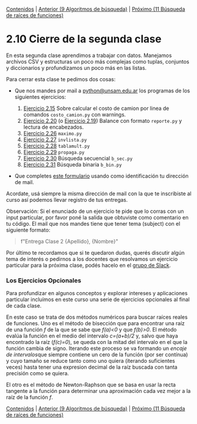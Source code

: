 [Contenidos](../Contenidos.md) \| [Anterior (9 Algoritmos de búsqueda)](09_Algo_BSec_BBin.md) \| [Próximo (11 Búsqueda de raíces de funciones)](11_Opt_Biseccion.md)

# 2.10 Cierre de la segunda clase

En esta segunda clase aprendimos a trabajar con datos. Manejamos archivos CSV y estructuras un poco más complejas como tuplas, conjuntos y diccionarios y profundizamos un poco más en las listas.

Para cerrar esta clase te pedimos dos cosas:
* Que nos mandes por mail a <python@unsam.edu.ar> los programas de los siguientes ejercicios:
    1. [Ejercicio 2.15](../02_Datos/04_202Containers.md#ejercicio-215-balances) Sobre calcular el costo de camion por linea de comandos `costo_camion.py` con warnings. 
    2. [Ejercicio 2.20](../02_Datos/05_203Formatting.md#ejercicio-220-un-desafío-de-formato) (o [Ejercicio 2.19](../02_Datos/05_203Formatting.md#ejercicio-219-agregar-encabezados)) Balance con formato `reporte.py` y lectura de encabezados.
    3. [Ejercicio 2.26](../02_Datos/08_Algo_IteradoresLista.md#ejercicio-226-búsqueda-del-máximo) `maximo.py`
    4. [Ejercicio 2.27](../02_Datos/08_Algo_IteradoresLista.md#ejercicio-227-invertir-una-lista) `invlista.py`
    5. [Ejercicio 2.28](../02_Datos/08_Algo_IteradoresLista.md#ejercicio-228-tablas-de-multiplicar) `tablamult.py`
    6. [Ejercicio 2.29](../02_Datos/08_Algo_IteradoresLista.md#ejercicio-229-propagación) `propaga.py`
    7. [Ejercicio 2.30](../02_Datos/09_Algo_BSec_BBin.md#ejercicio-230-búsqueda-secuencial) Búsqueda secuencial `b_sec.py`
    8. [Ejercicio 2.31](../02_Datos/09_Algo_BSec_BBin.md#ejercicio-231-búsqueda-binaria) Búsqueda binaria `b_bin.py`

* Que completes [este formulario](link) usando como identificación tu dirección de mail.
 

Acordate, usá siempre la misma dirección de mail con la que te inscribiste al curso así podemos llevar registro de tus entregas.

Observación: Si el enunciado de un ejercicio te pide que lo corras con un input particular, por favor poné la salida que obtuviste como comentario en tu código. El mail que nos mandes tiene que tener tema (subject) con el siguiente formato: 
> f"Entrega Clase 2 {Apellido}, {Nombre}" 

Por último te recordamos que si te quedaron dudas, querés discutir algún tema de interés o pedirnos a los docentes que resolvamos un ejercicio particular para la próxima clase, podés hacelo en el [grupo de Slack](../Slack.md).

### Los Ejercicios Opcionales

Para profundizar en algunos conceptos y explorar intereses y aplicaciones particular incluímos en este curso una serie de ejercicios opcionales al final de cada clase.

En este caso se trata de dos métodos numéricos para buscar raíces reales de funciones. Uno es el método de bisección que para encontrar una raíz de una función *f* de la que se sabe que *f(a)<0* y que *f(b)>0*. El método evalúa la función en el medio del intervalo *c=(a+b)/2* y, salvo que haya encontrado la raíz (*f(c)=0*), se queda con la mitad del intervalo en el que la función cambia de signo. Iterando este proceso se va formando un *encaje de intervalos*que siempre contiene un cero de la función (por ser contínua) y cuyo tamaño se reduce tanto como uno quiera (iterando suficientes veces) hasta tener una expresion decimal de la raíz buscada con tanta precisión como se quiera.

El otro es el método de Newton-Raphson que se basa en usar la recta tangente a la función para determinar una aproximación cada vez mejor a la raíz de la función *f*.

[Contenidos](../Contenidos.md) \| [Anterior (9 Algoritmos de búsqueda)](09_Algo_BSec_BBin.md) \| [Próximo (11 Búsqueda de raíces de funciones)](11_Opt_Biseccion.md)

